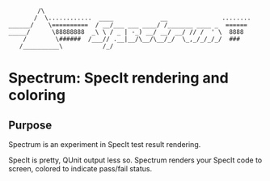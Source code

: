 
            /\
           /  \............  ____             __               ........
    ______/    \==========  / __/___ ___ ____/ /_______ ____ _  ======
    _____/      \88888888  _\ \ / _ | -_) __/ __/ __/ // /  ' \  8888
        /        \######  /___// .__|__/\__/\__/_/  \_,_/_/_/_/  ###
       /__________\           /_/                              


Spectrum: SpecIt rendering and coloring
=======================================

## Purpose ##
Spectrum is an experiment in SpecIt test result rendering.

SpecIt is pretty, QUnit output less so. Spectrum renders your SpecIt
code to screen, colored to indicate pass/fail status.


